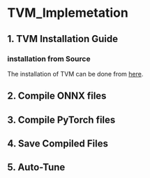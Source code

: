 # TVM_Implemetation

## 1. TVM Installation Guide
### installation from Source
The installation of TVM can be done from [here](https://docs.tvm.ai/install/from_source.html).

## 2. Compile ONNX files 
## 3. Compile PyTorch files
## 4. Save Compiled Files
## 5. Auto-Tune
